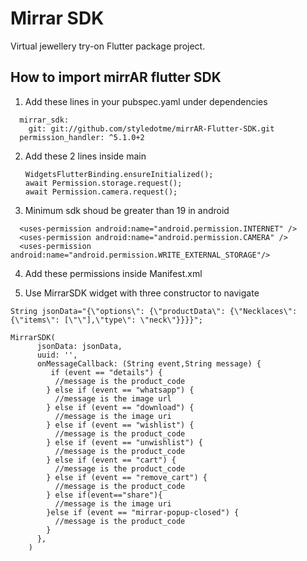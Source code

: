 # Mirrar SDK

Virtual jewellery try-on Flutter package project.

## How to import mirrAR flutter SDK

1. Add these lines in your pubspec.yaml under dependencies

```
  mirrar_sdk:
    git: git://github.com/styledotme/mirrAR-Flutter-SDK.git
  permission_handler: ^5.1.0+2
```

2. Add these 2 lines inside main
   ```
   WidgetsFlutterBinding.ensureInitialized();
   await Permission.storage.request();
   await Permission.camera.request();
   ```
3. Minimum sdk shoud be greater than 19 in android
  ```
    <uses-permission android:name="android.permission.INTERNET" />
    <uses-permission android:name="android.permission.CAMERA" />
    <uses-permission android:name="android.permission.WRITE_EXTERNAL_STORAGE"/>
  ```
4. Add these permissions inside Manifest.xml
 
4. Use MirrarSDK widget with three constructor to navigate 

```String jsonData="{\"options\": {\"productData\": {\"Necklaces\": {\"items\": [\"\"],\"type\": \"neck\"}}}}";```

```
MirrarSDK(
      jsonData: jsonData,
      uuid: '',
      onMessageCallback: (String event,String message) {
         if (event == "details") {
          //message is the product_code
        } else if (event == "whatsapp") {
          //message is the image url
        } else if (event == "download") {
          //message is the image uri
        } else if (event == "wishlist") {
          //message is the product_code
        } else if (event == "unwishlist") {
          //message is the product_code
        } else if (event == "cart") {
          //message is the product_code
        } else if (event == "remove_cart") {
          //message is the product_code
        } else if(event=="share"){
          //message is the image uri
        }else if (event == "mirrar-popup-closed") {
          //message is the product_code
        }
      },
    )
```

    

